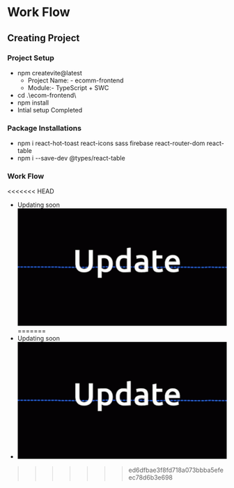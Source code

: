 # Work Flow

## Creating Project

### Project Setup
- npm createvite@latest
  - Project Name: - ecomm-frontend
  - Module:- TypeScript + SWC
- cd .\ecom-frontend\
- npm install
- Intial setup Completed

### Package Installations 

- npm i react-hot-toast react-icons sass firebase react-router-dom react-table
- npm i --save-dev @types/react-table

### Work Flow

<<<<<<< HEAD
- Updating soon ![alt text](image.png)
=======
- Updating soon
- ![alt text](image.png)
>>>>>>> ed6dfbae3f8fd718a073bbba5efeec78d6b3e698
